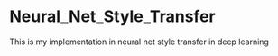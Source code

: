 # Neural_Net_Style_Transfer
This is my implementation in neural net style transfer in deep learning
